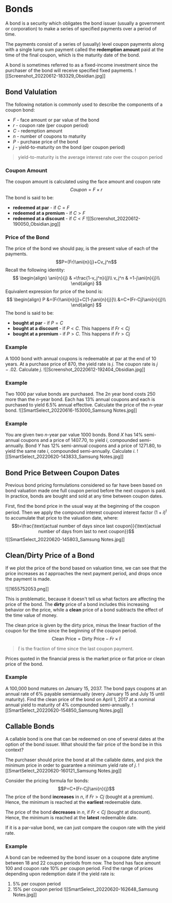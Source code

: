 # Bonds
A bond is a security which obligates the bond issuer (usually a government or corporation) to make a series of specified payments over a period of time.

The payments consist of a series of (usually) level coupon payments along with a single lump sum payment called the **redemption amount** paid at the time of the final coupon, which is the maturity date of the bond.

A bond is sometimes referred to as a fixed-income investment since the purchaser of the bond will receive specified fixed payments.
![[Screenshot_20220612-183329_Obsidian.jpg]]
## Bond Valulation
The following notation is commonly used to describe the components of a coupon bond:
* $F$ - face amount or par value of the bond
* $r$ - coupon rate (per coupon period)
* $C$ - redemption amount
* $n$ - number of coupons to maturity
* $P$ - purchase price of the bond
* $j$ - yield-to-maturity on the bond (per coupon period)

>yield-to-maturity is the average interest rate over the coupon period

### Coupon Amount
The coupon amount is calculated using the face amount and coupon rate
$$Coupon=F\times r$$
The bond is said to be:
* **redeemed at par** - if $C=F$
* **redeemed at a premium** - if $C>F$
* **redeemed at a discount** - if $C<F$
![[Screenshot_20220612-190050_Obsidian.jpg]]

### Price of the Bond
The price of the bond we should pay, is the present value of each of the payments.
$$P=(Fr)\ani{n}{j}+Cv_j^n$$
Recall the following identity:
$$
\begin{align}
\ani{n}{j} & =\frac{1-v_j^n}{j}\\
v_j^n & =1-j\ani{n}{j}\\
\end{align}
$$
Equivalent expression for price of the bond is:
$$
\begin{align}
P &=(Fr)\ani{n}{j}+C[1-j\ani{n}{j}]\\
  &=C+(Fr-Cj)\ani{n}{j}\\
\end{align}
$$
The bond is said to be:
* **bought at par** - if $P=C$
* **bought at a discount** - if $P<C$. This happens if $Fr<Cj$
* **bought at a premium** - if $P>C$. This happens if $Fr>Cj$

### Example
A $1000$ bond with annual coupons is redeemable at par at the end of 10 years. At a purchase price of $870$, the yield rate is $j$. The coupon rate is $j-.02$. Calculate $j$.
![[Screenshot_20220612-192404_Obsidian.jpg]]
### Example
Two $1000$ par value bonds are purchased. The $2n$ year bond costs $250$ more than the $n$-year bond. Each has $13\%$ annual coupons and each is purchased to yield $6.5\%$ annual effective. Calculate the price of the $n$-year bond.
![[SmartSelect_20220616-153000_Samsung Notes.jpg]]

### Example
You are given two $n$-year par value $1000$ bonds. Bond $X$ has $14\%$ semi-annual coupons and a price of $1407.70$, to yield $i$, compounded semi-annually. Bond $Y$ has $12\%$ semi-annual coupons and a price of $1271.80$, to yield the same rate $i$, compounded semi-annually. Calculate $i$.
![[SmartSelect_20220620-143833_Samsung Notes.jpg]]

## Bond Price Between Coupon Dates
Previous bond pricing formulations considered so far have been based on bond valuation made one full coupon period before the next coupon is paid. In practice, bonds are bought and sold at any time between coupon dates.

First, find the bond price in the usual way at the beginning of the coupon period. Then we apply the compound interest coupond interest factor $(1+i)^t$ to accumulate that price to the valuation date, where:
$$t=\frac{\text{actual number of days since last coupon}}{\text{actual number of days from last to next coupon}}$$
![[SmartSelect_20220620-145803_Samsung Notes.jpg]]

## Clean/Dirty Price of a Bond
If we plot the price of the bond based on valuation time, we can see that the price increases as $t$ approaches the next payment period, and drops once the payment is made.

![[1655752053.png]]

This is problematic, because it doesn't tell us what factors are affecting the price of the bond. The **dirty** price of a bond includes this increasing behavior on the price, while a **clean** price of a bond subtracts the effect of the time value of money.

The clean price is given by the dirty price, minus the linear fraction of the coupon for the time since the beginning of the coupon period.
$$\text{Clean Price} = \text{Dirty Price} - Fr\times \tilde{t}$$
> $\tilde{t}$ is the fraction of time since the last coupon payment.

Prices quoted in the financial press is the market price or flat price or clean price of the bond.

### Example
A 100,000 bond matures on January 15, 2037. The bond pays coupons at an annual rate of $6\%$ payable semiannually (every January 15 and July 15 until maturity). Find the clean price of the bond on April 1, 2017 at a nominal annual yield to maturity of $4\%$ compounded semi-annually.
![[SmartSelect_20220620-154850_Samsung Notes.jpg]]

## Callable Bonds
A callable bond is one that can be redeemed on one of several dates at the option of the bond issuer. What should the fair price of the bond be in this context?

The purchaser should price the bond at all the callable dates, and pick the minimum price in order to guarantee a minimum yield rate of $j$.
![[SmartSelect_20220620-160121_Samsung Notes.jpg]]

Consider the pricing formula for bonds:
$$P=C+(Fr-Cj)\ani{n}{j}$$
The price of the bond **increases** in $n$, if $Fr>Cj$ (bought at a premium). Hence, the minimum is reached at the **earliest** redeemable date.

The price of the bond **decreases** in $n$, if $Fr<Cj$ (bought at discount). Hence, the minimum is reached at the **latest** redeemable date.

If it is a par-value bond, we can just compare the coupon rate with the yield rate.

### Example
A bond can be redeemed by the bond issuer on a coupone date anytime between 18 and 22 coupon periods from now. The bond has face amount $100$ and coupon rate $10\%$ per coupon period. Find the range of prices depending upon redemption date if the yield rate is:
1. $5\%$ per coupon period
2. $15\%$ per coupon period
![[SmartSelect_20220620-162648_Samsung Notes.jpg]]
